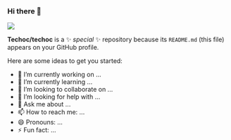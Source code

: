 ### Hi there 👋

![](https://github-readme-stats.vercel.app/api?username=techoc&show_icons=true&bg_color=DEG,COLOR1,COLOR2,COLOR3...COLOR10)

**Techoc/techoc** is a ✨ _special_ ✨ repository because its `README.md` (this file) appears on your GitHub profile.

Here are some ideas to get you started:

- 🔭 I’m currently working on ...
- 🌱 I’m currently learning ...
- 👯 I’m looking to collaborate on ...
- 🤔 I’m looking for help with ...
- 💬 Ask me about ...
- 📫 How to reach me: ...
- 😄 Pronouns: ...
- ⚡ Fun fact: ...

